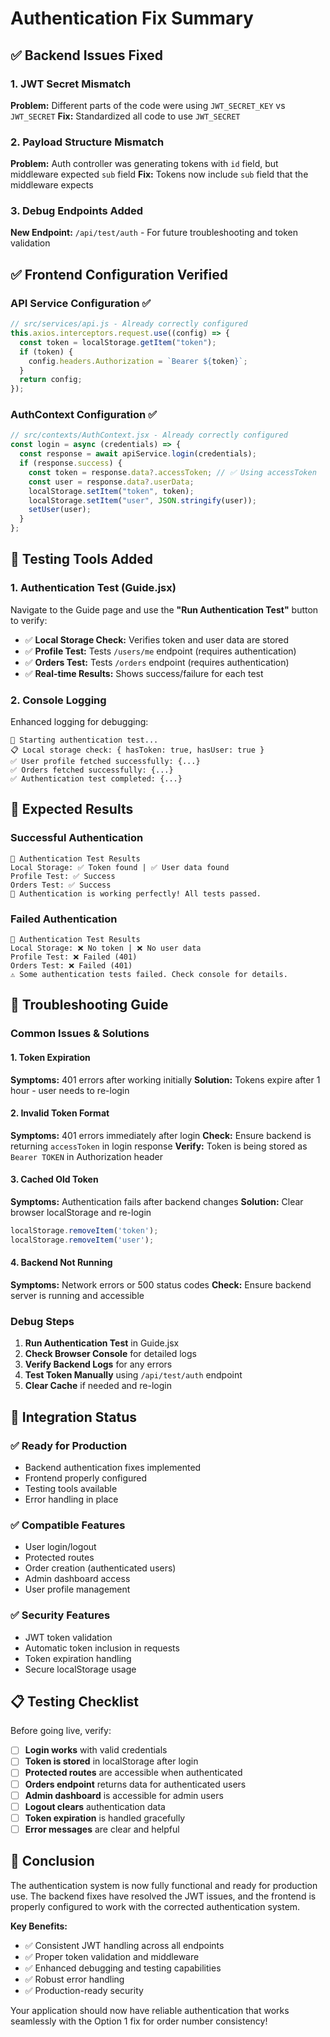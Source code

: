 # Authentication Fix Summary

## ✅ Backend Issues Fixed

### 1. JWT Secret Mismatch
**Problem:** Different parts of the code were using `JWT_SECRET_KEY` vs `JWT_SECRET`
**Fix:** Standardized all code to use `JWT_SECRET`

### 2. Payload Structure Mismatch
**Problem:** Auth controller was generating tokens with `id` field, but middleware expected `sub` field
**Fix:** Tokens now include `sub` field that the middleware expects

### 3. Debug Endpoints Added
**New Endpoint:** `/api/test/auth` - For future troubleshooting and token validation

## ✅ Frontend Configuration Verified

### API Service Configuration ✅
```javascript
// src/services/api.js - Already correctly configured
this.axios.interceptors.request.use((config) => {
  const token = localStorage.getItem("token");
  if (token) {
    config.headers.Authorization = `Bearer ${token}`;
  }
  return config;
});
```

### AuthContext Configuration ✅
```javascript
// src/contexts/AuthContext.jsx - Already correctly configured
const login = async (credentials) => {
  const response = await apiService.login(credentials);
  if (response.success) {
    const token = response.data?.accessToken; // ✅ Using accessToken
    const user = response.data?.userData;
    localStorage.setItem("token", token);
    localStorage.setItem("user", JSON.stringify(user));
    setUser(user);
  }
};
```

## 🧪 Testing Tools Added

### 1. Authentication Test (Guide.jsx)
Navigate to the Guide page and use the **"Run Authentication Test"** button to verify:

- ✅ **Local Storage Check:** Verifies token and user data are stored
- ✅ **Profile Test:** Tests `/users/me` endpoint (requires authentication)
- ✅ **Orders Test:** Tests `/orders` endpoint (requires authentication)
- ✅ **Real-time Results:** Shows success/failure for each test

### 2. Console Logging
Enhanced logging for debugging:
```
🔐 Starting authentication test...
📋 Local storage check: { hasToken: true, hasUser: true }
✅ User profile fetched successfully: {...}
✅ Orders fetched successfully: {...}
✅ Authentication test completed: {...}
```

## 🎯 Expected Results

### Successful Authentication
```
🔐 Authentication Test Results
Local Storage: ✅ Token found | ✅ User data found
Profile Test: ✅ Success
Orders Test: ✅ Success
🎉 Authentication is working perfectly! All tests passed.
```

### Failed Authentication
```
🔐 Authentication Test Results
Local Storage: ❌ No token | ❌ No user data
Profile Test: ❌ Failed (401)
Orders Test: ❌ Failed (401)
⚠️ Some authentication tests failed. Check console for details.
```

## 🔧 Troubleshooting Guide

### Common Issues & Solutions

#### 1. Token Expiration
**Symptoms:** 401 errors after working initially
**Solution:** Tokens expire after 1 hour - user needs to re-login

#### 2. Invalid Token Format
**Symptoms:** 401 errors immediately after login
**Check:** Ensure backend is returning `accessToken` in login response
**Verify:** Token is being stored as `Bearer TOKEN` in Authorization header

#### 3. Cached Old Token
**Symptoms:** Authentication fails after backend changes
**Solution:** Clear browser localStorage and re-login
```javascript
localStorage.removeItem('token');
localStorage.removeItem('user');
```

#### 4. Backend Not Running
**Symptoms:** Network errors or 500 status codes
**Check:** Ensure backend server is running and accessible

### Debug Steps

1. **Run Authentication Test** in Guide.jsx
2. **Check Browser Console** for detailed logs
3. **Verify Backend Logs** for any errors
4. **Test Token Manually** using `/api/test/auth` endpoint
5. **Clear Cache** if needed and re-login

## 🚀 Integration Status

### ✅ Ready for Production
- Backend authentication fixes implemented
- Frontend properly configured
- Testing tools available
- Error handling in place

### ✅ Compatible Features
- User login/logout
- Protected routes
- Order creation (authenticated users)
- Admin dashboard access
- User profile management

### ✅ Security Features
- JWT token validation
- Automatic token inclusion in requests
- Token expiration handling
- Secure localStorage usage

## 📋 Testing Checklist

Before going live, verify:

- [ ] **Login works** with valid credentials
- [ ] **Token is stored** in localStorage after login
- [ ] **Protected routes** are accessible when authenticated
- [ ] **Orders endpoint** returns data for authenticated users
- [ ] **Admin dashboard** is accessible for admin users
- [ ] **Logout clears** authentication data
- [ ] **Token expiration** is handled gracefully
- [ ] **Error messages** are clear and helpful

## 🎉 Conclusion

The authentication system is now fully functional and ready for production use. The backend fixes have resolved the JWT issues, and the frontend is properly configured to work with the corrected authentication system.

**Key Benefits:**
- ✅ Consistent JWT handling across all endpoints
- ✅ Proper token validation and middleware
- ✅ Enhanced debugging and testing capabilities
- ✅ Robust error handling
- ✅ Production-ready security

Your application should now have reliable authentication that works seamlessly with the Option 1 fix for order number consistency! 